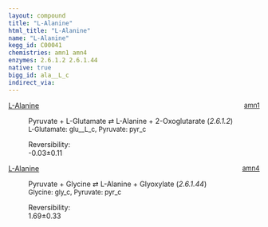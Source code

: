 ```yaml
---
layout: compound
title: "L-Alanine"
html_title: "L-Alanine"
name: "L-Alanine"
kegg_id: C00041
chemistries: amn1 amn4
enzymes: 2.6.1.2 2.6.1.44
native: true
bigg_id: ala__L_c
indirect_via: 
---
```

<dl><dt class='rs-product'><a href='/compounds/C00041' class='link-dark' data-bs-toggle='tooltip' data-bs-html='true' data-bs-title='KEGG: C00041'>L-Alanine</a><span style='float: right; max-width: 40%'><a href='/chemistries/amn1' class='link-dark opacity-50' style='font-size: small; word-wrap: anywhere;'>amn1</a></span></dt><dd><p>Pyruvate + L-Glutamate &#8644; L-Alanine + 2-Oxoglutarate (<i>2.6.1.2</i>)<br /><span style='font-size: small;'><span data-bs-toggle='tooltip' data-bs-html='true' data-bs-title='KEGG: C00025'>L-Glutamate</span>: glu__L_c, <span data-bs-toggle='tooltip' data-bs-html='true' data-bs-title='KEGG: C00022'>Pyruvate</span>: pyr_c</span><br /><div class="reversibility_info">Reversibility: <div class="progress" style="flex-direction: row-reverse;"><div class="progress-bar bg-success" role="progressbar" style="width: 0.32%" aria-valuenow="-0.031740846557844205" aria-valuemin="0" aria-valuemax="10"></div><div class="progress-bar bg-warning" role="progressbar" style="width: 1.07%" aria-valuenow="-0.031740846557844205" aria-valuemin="0" aria-valuemax="10"></div></div><span>-0.03&plusmn;0.11</span><div class="progress"><div class="progress-bar bg-danger" role="progressbar" style="width: 0%" aria-valuenow="-0.031740846557844205" aria-valuemin="0" aria-valuemax="10"></div></div></div></p><dl></dl></dd></dl><dl><dt class='rs-product'><a href='/compounds/C00041' class='link-dark' data-bs-toggle='tooltip' data-bs-html='true' data-bs-title='KEGG: C00041'>L-Alanine</a><span style='float: right; max-width: 40%'><a href='/chemistries/amn4' class='link-dark opacity-50' style='font-size: small; word-wrap: anywhere;'>amn4</a></span></dt><dd><p>Pyruvate + Glycine &#8644; L-Alanine + Glyoxylate (<i>2.6.1.44</i>)<br /><span style='font-size: small;'><span data-bs-toggle='tooltip' data-bs-html='true' data-bs-title='KEGG: C00037'>Glycine</span>: gly_c, <span data-bs-toggle='tooltip' data-bs-html='true' data-bs-title='KEGG: C00022'>Pyruvate</span>: pyr_c</span><br /><div class="reversibility_info">Reversibility: <div class="progress"><div class="progress-bar bg-success" role="progressbar" style="width: 0%" aria-valuenow="0" aria-valuemin="0" aria-valuemax="100"></div></div><span>1.69&plusmn;0.33</span><div class="progress"><div class="progress-bar bg-danger" role="progressbar" style="width: 16.93%" aria-valuenow="1.6927426150048885" aria-valuemin="0" aria-valuemax="10"></div><div class="progress-bar bg-warning" role="progressbar" style="width: 3.32%" aria-valuenow="1.6927426150048885" aria-valuemin="0" aria-valuemax="10"></div></div></div></p><dl></dl></dd></dl>
